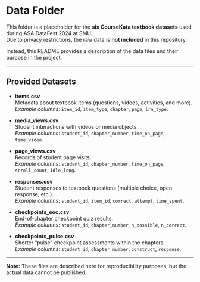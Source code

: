 # Data Folder

This folder is a placeholder for the **six CourseKata textbook datasets** used during ASA DataFest 2024 at SMU.  
Due to privacy restrictions, the raw data is **not included** in this repository.  

Instead, this README provides a description of the data files and their purpose in the project.

---

## Provided Datasets

- **items.csv**  
  Metadata about textbook items (questions, videos, activities, and more).  
  *Example columns*: `item_id`, `item_type`, `chapter`, `page`, `lrn_type`.

- **media_views.csv**  
  Student interactions with videos or media objects.  
  *Example columns*: `student_id`, `chapter_number`, `time_on_page`, `time_video`.

- **page_views.csv**  
  Records of student page visits.  
  *Example columns*: `student_id`, `chapter_number`, `time_on_page`, `scroll_count`, `idle_long`.

- **responses.csv**  
  Student responses to textbook questions (multiple choice, open response, etc.).  
  *Example columns*: `student_id`, `item_id`, `correct`, `attempt`, `time_spent`.

- **checkpoints_eoc.csv**  
  End-of-chapter checkpoint quiz results.  
  *Example columns*: `student_id`, `chapter_number`, `n_possible`, `n_correct`.

- **checkpoints_pulse.csv**  
  Shorter “pulse” checkpoint assessments within the chapters.  
  *Example columns*: `student_id`, `chapter_number`, `construct`, `response`.

---

**Note:** These files are described here for reproducibility purposes, but the actual data cannot be published.

